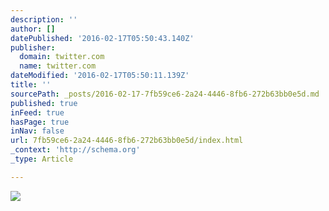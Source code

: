 ```yaml
---
description: ''
author: []
datePublished: '2016-02-17T05:50:43.140Z'
publisher:
  domain: twitter.com
  name: twitter.com
dateModified: '2016-02-17T05:50:11.139Z'
title: ''
sourcePath: _posts/2016-02-17-7fb59ce6-2a24-4446-8fb6-272b63bb0e5d.md
published: true
inFeed: true
hasPage: true
inNav: false
url: 7fb59ce6-2a24-4446-8fb6-272b63bb0e5d/index.html
_context: 'http://schema.org'
_type: Article

---
```

![](https://pbs.twimg.com/media/Ca_G4GqUYAAQFD6.jpg)